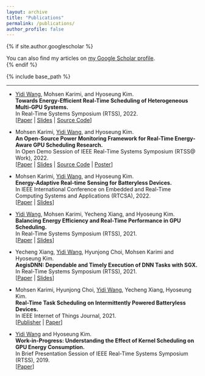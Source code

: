 ```yaml
---
layout: archive
title: "Publications"
permalink: /publications/
author_profile: false
---
```


{% if site.author.googlescholar %}
  <div class="wordwrap">You can also find my articles on <a href="{{site.author.googlescholar}}">my Google Scholar profile</a>.</div>
{% endif %}

{% include base_path %}

<!-- {% for post in site.publications reversed %}
  {% include archive-single.html %}
{% endfor %} -->

---
* <u>Yidi Wang</u>, Mohsen Karimi, and Hyoseung Kim.  
    **Towards Energy-Efficient Real-Time Scheduling of Heterogeneous Multi-GPU Systems.**  
    In Real-Time Systems Symposium (RTSS), 2022.  
    [[Paper](https://yidiwang21.github.io/files/2022/RTSS22_sBEET-mg.pdf) | [Slides](https://yidiwang21.github.io/files/2022/RTSS22_sBEET-mg_slides.pdf) | [Source Code](https://github.com/rtenlab/sBEET-mg)]

* Mohsen Karimi, <u>Yidi Wang</u>, and Hyoseung Kim.  
    **An Open-Source Power Monitoring Framework for Real-Time Energy-Aware GPU Scheduling Research.**  
    In Open Demo Session of IEEE Real-Time Systems Symposium (RTSS@ Work), 2022.  
    [[Paper](https://yidiwang21.github.io/files/2022/RTSSWork22_paper.pdf) | [Slides](https://yidiwang21.github.io/files/2022/RTSSWork22_slides.pdf) | [Source Code](https://github.com/rtenlab/gpu_power_monitoring) | [Poster](https://yidiwang21.github.io/files/2022/RTSSWork22_poster.pdf)]

* Mohsen Karimi, <u>Yidi Wang</u>, and Hyoseung Kim.  
    **Energy-Adaptive Real-time Sensing for Batteryless Devices.**  
    In IEEE International Conference on Embedded and Real-Time Computing Systems and Applications (RTCSA), 2022.  
    [[Paper](https://yidiwang21.github.io/files/2022/RTCSA22_AoI.pdf) | [Slides](https://yidiwang21.github.io/files/2022/RTCSA22_AoI_slides.pdf)]

* <u>Yidi Wang</u>, Mohsen Karimi, Yecheng Xiang, and Hyoseung Kim.  
    **Balancing Energy Efficiency and Real-Time Performance in GPU Scheduling.**  
    In Real-Time Systems Symposium (RTSS), 2021.  
    [[Paper](https://yidiwang21.github.io/files/2021/RTSS21_sBEET.pdf) | [Slides](https://yidiwang21.github.io/files/2021/RTSS21_sBEET_slides.pdf)]

* Yecheng Xiang, <u>Yidi Wang</u>, Hyunjong Choi, Mohsen Karimi and Hyoseung Kim.  
    **AegisDNN: Dependable and Timely Execution of DNN Tasks with SGX.**  
    In Real-Time Systems Symposium (RTSS), 2021.  
    [[Paper](https://yidiwang21.github.io/files/2021/RTSS21_AegisDNN.pdf) | [Slides](https://yidiwang21.github.io/files/2021/RTSS21_AegisDNN_slides.pdf)]

* Mohsen Karimi, Hyunjong Choi, <u>Yidi Wang</u>, Yecheng Xiang, Hyoseung Kim.  
    **Real-Time Task Scheduling on Intermittently Powered Batteryless Devices.**  
    In IEEE Internet of Things Journal, 2021.  
    [[Publisher](https://ieeexplore.ieee.org/document/9378771) | [Paper](https://yidiwang21.github.io/files/2021/iotj2021-ipd.pdf)]

* <u>Yidi Wang</u> and Hyoseung Kim.  
    **Work-in-Progress: Understanding the Effect of Kernel Scheduling on GPU Energy Consumption.**  
    In Brief Presentation Session of IEEE Real-Time Systems Symposium (RTSS), 2019.  
    [[Paper](https://yidiwang21.github.io/files/2019/rtss19wip-gpu)]
